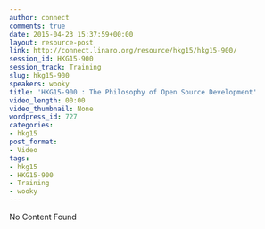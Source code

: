 ```yaml
---
author: connect
comments: true
date: 2015-04-23 15:37:59+00:00
layout: resource-post
link: http://connect.linaro.org/resource/hkg15/hkg15-900/
session_id: HKG15-900
session_track: Training
slug: hkg15-900
speakers: wooky
title: 'HKG15-900 : The Philosophy of Open Source Development'
video_length: 00:00
video_thumbnail: None
wordpress_id: 727
categories:
- hkg15
post_format:
- Video
tags:
- hkg15
- HKG15-900
- Training
- wooky
---
```


No Content Found